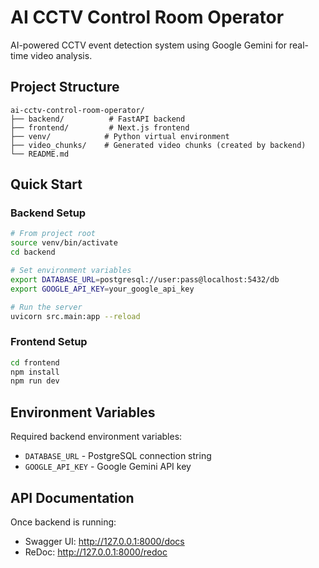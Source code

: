 # AI CCTV Control Room Operator

AI-powered CCTV event detection system using Google Gemini for real-time video analysis.

## Project Structure

```
ai-cctv-control-room-operator/
├── backend/          # FastAPI backend
├── frontend/         # Next.js frontend
├── venv/            # Python virtual environment
├── video_chunks/    # Generated video chunks (created by backend)
└── README.md
```

## Quick Start

### Backend Setup

```bash
# From project root
source venv/bin/activate
cd backend

# Set environment variables
export DATABASE_URL=postgresql://user:pass@localhost:5432/db
export GOOGLE_API_KEY=your_google_api_key

# Run the server
uvicorn src.main:app --reload
```

### Frontend Setup

```bash
cd frontend
npm install
npm run dev
```

## Environment Variables

Required backend environment variables:

- `DATABASE_URL` - PostgreSQL connection string
- `GOOGLE_API_KEY` - Google Gemini API key

## API Documentation

Once backend is running:

- Swagger UI: http://127.0.0.1:8000/docs
- ReDoc: http://127.0.0.1:8000/redoc
